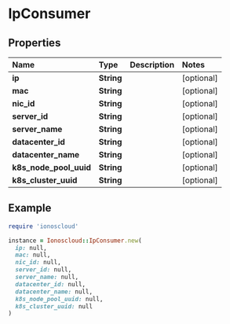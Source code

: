 # IpConsumer

## Properties

| Name | Type | Description | Notes |
| :--- | :--- | :--- | :--- |
| **ip** | **String** |  | \[optional\] |
| **mac** | **String** |  | \[optional\] |
| **nic\_id** | **String** |  | \[optional\] |
| **server\_id** | **String** |  | \[optional\] |
| **server\_name** | **String** |  | \[optional\] |
| **datacenter\_id** | **String** |  | \[optional\] |
| **datacenter\_name** | **String** |  | \[optional\] |
| **k8s\_node\_pool\_uuid** | **String** |  | \[optional\] |
| **k8s\_cluster\_uuid** | **String** |  | \[optional\] |

## Example

```ruby
require 'ionoscloud'

instance = Ionoscloud::IpConsumer.new(
  ip: null,
  mac: null,
  nic_id: null,
  server_id: null,
  server_name: null,
  datacenter_id: null,
  datacenter_name: null,
  k8s_node_pool_uuid: null,
  k8s_cluster_uuid: null
)
```

